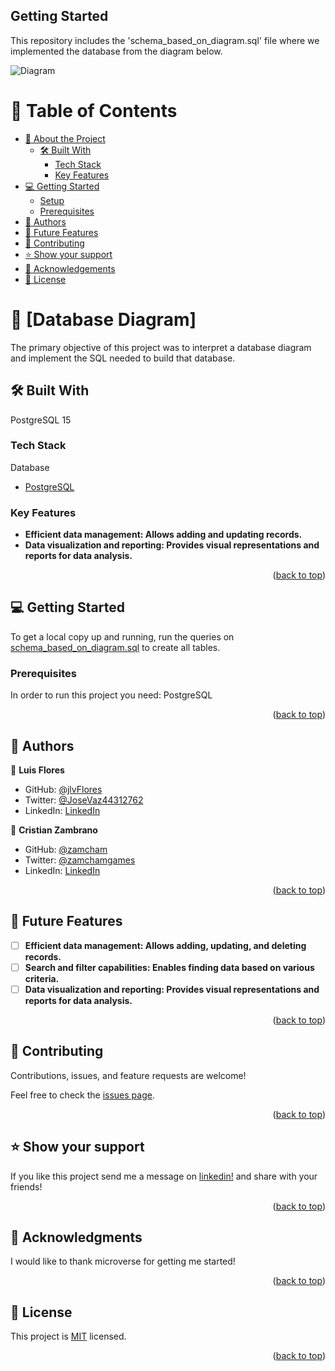 ## Getting Started

This repository includes the 'schema_based_on_diagram.sql' file where we implemented the database from the diagram below.

![Diagram](https://raw.githubusercontent.com/microverseinc/curriculum-databases/main/db-structure/images/clinic_diagram.png?token=GHSAT0AAAAAAB6QWTXDPGQU6YI46AMZLC74ZESBW5Q "Diagram")


<!-- TABLE OF CONTENTS -->

# 📗 Table of Contents

- [📖 About the Project](#about-project)
  - [🛠 Built With](#built-with)
    - [Tech Stack](#tech-stack)
    - [Key Features](#key-features)
- [💻 Getting Started](#getting-started)
  - [Setup](#setup)
  - [Prerequisites](#prerequisites)
- [👥 Authors](#authors)
- [🔭 Future Features](#future-features)
- [🤝 Contributing](#contributing)
- [⭐️ Show your support](#support)
- [🙏 Acknowledgements](#acknowledgements)
- [📝 License](#license)

<!-- PROJECT DESCRIPTION -->

# 📖 [Database Diagram] <a name="about-project"></a>

The primary objective of this project was to interpret a database diagram and implement the SQL needed to build that database.

## 🛠 Built With <a name="built-with"></a>
PostgreSQL 15

### Tech Stack <a name="tech-stack"></a>

<summary>Database</summary>
  <ul>
    <li><a href="https://www.postgresql.org/">PostgreSQL</a></li>
  </ul>

<!-- Features -->

### Key Features <a name="key-features"></a>

- **Efficient data management: Allows adding and updating records.**
- **Data visualization and reporting: Provides visual representations and reports for data analysis.**

<p align="right">(<a href="#readme-top">back to top</a>)</p>

## 💻 Getting Started <a name="getting-started"></a>

To get a local copy up and running, run the queries on [schema_based_on_diagram.sql](./schema_based_on_diagram.sql) to create all tables.

### Prerequisites

In order to run this project you need: PostgreSQL

<p align="right">(<a href="#readme-top">back to top</a>)</p>

<!-- AUTHORS -->

## 👥 Authors <a name="authors"></a>

👤 **Luis Flores**

- GitHub: [@jlvFlores](https://github.com/jlvFlores)
- Twitter: [@JoseVaz44312762](https://twitter.com/JoseVaz44312762)
- LinkedIn: [LinkedIn](https://www.linkedin.com/in/jose-luis-vazquez/)

👤 **Cristian Zambrano**

- GitHub: [@zamcham](https://github.com/zamcham)
- Twitter: [@zamchamgames](https://twitter.com/zamchamgames)
- LinkedIn: [LinkedIn](https://www.linkedin.com/in/cristian-zamcham/)

<p align="right">(<a href="#readme-top">back to top</a>)</p>

<!-- FUTURE FEATURES -->

## 🔭 Future Features <a name="future-features"></a>

- [ ] **Efficient data management: Allows adding, updating, and deleting records.**
- [ ] **Search and filter capabilities: Enables finding data based on various criteria.**
- [ ] **Data visualization and reporting: Provides visual representations and reports for data analysis.**

<p align="right">(<a href="#readme-top">back to top</a>)</p>

<!-- CONTRIBUTING -->

## 🤝 Contributing <a name="contributing"></a>

Contributions, issues, and feature requests are welcome!

Feel free to check the [issues page](../../issues/).

<p align="right">(<a href="#readme-top">back to top</a>)</p>

<!-- SUPPORT -->

## ⭐️ Show your support <a name="support"></a>

If you like this project send me a message on [linkedin!](https://www.linkedin.com/in/cristian-zamcham/) and share with your friends!

<p align="right">(<a href="#readme-top">back to top</a>)</p>

<!-- ACKNOWLEDGEMENTS -->

## 🙏 Acknowledgments <a name="acknowledgements"></a>

I would like to thank microverse for getting me started!

<p align="right">(<a href="#readme-top">back to top</a>)</p>

## 📝 License <a name="license"></a>

This project is [MIT](./LICENSE) licensed.

<p align="right">(<a href="#readme-top">back to top</a>)</p>
